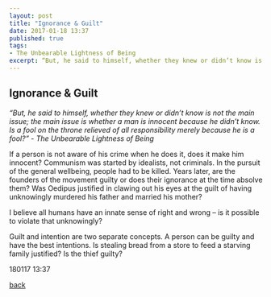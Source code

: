 ```yaml
---
layout: post
title: "Ignorance & Guilt"
date: 2017-01-18 13:37
published: true
tags:
- The Unbearable Lightness of Being
excerpt: “But, he said to himself, whether they knew or didn’t know is not the main issue; the main issue is whether a man is innocent because he didn’t know. Is a fool on the throne relieved of all responsibility merely because he is a fool?”...
---
```


## [](#header-2)Ignorance & Guilt

_“But, he said to himself, whether they knew or didn’t know is not the main issue; the main issue is whether a man is innocent because he didn’t know. Is a fool on the throne relieved of all responsibility merely because he is a fool?”_ _- The Unbearable Lightness of Being_

If a person is not aware of his crime when he does it, does it make him innocent? Communism was started by idealists, not criminals. In the pursuit of the general wellbeing, people had to be killed. Years later, are the founders of the movement guilty or does their ignorance at the time absolve them? Was Oedipus justified in clawing out his eyes at the guilt of having unknowingly murdered his father and married his mother?

I believe all humans have an innate sense of right and wrong – is it possible to violate that unknowingly?

Guilt and intention are two separate concepts. A person can be guilty and have the best intentions. Is stealing bread from a store to feed a starving family justified? Is the thief guilty?

180117 13:37

[back](/index)
